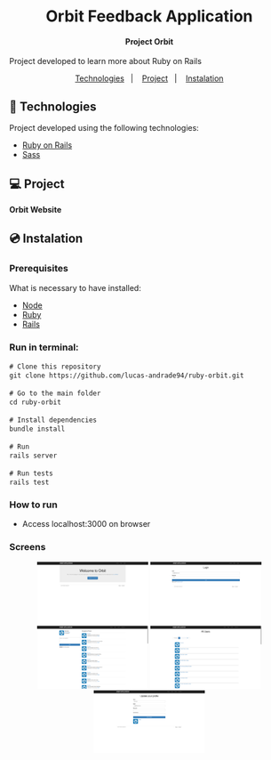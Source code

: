<h1 align="center">
    Orbit Feedback Application
</h1>

<h4 align="center">
  	Project Orbit
</h4>

<p>Project developed to learn more about Ruby on Rails</p>

<p align="center">
	<a href="#-technologies">Technologies</a>&nbsp;&nbsp;&nbsp;|&nbsp;&nbsp;&nbsp;
	<a href="#-project">Project</a>&nbsp;&nbsp;&nbsp;|&nbsp;&nbsp;&nbsp;
	<a href="#-instalation">Instalation</a>
</p>


## 🤖 Technologies
Project developed using the following technologies:

- [Ruby on Rails](https://rubyonrails.org/)
- [Sass](https://sass-lang.com/)


## 💻 Project
**Orbit Website**


## 💿 Instalation
### Prerequisites
What is necessary to have installed:
- [Node](https://nodejs.org/en/download/)
- [Ruby](http://www.ruby-lang.org/en/)
- [Rails](https://rubyonrails.org/)


### Run in terminal:
```
# Clone this repository
git clone https://github.com/lucas-andrade94/ruby-orbit.git

# Go to the main folder
cd ruby-orbit

# Install dependencies
bundle install

# Run
rails server

# Run tests
rails test
```

### How to run
- Access localhost:3000 on browser


### Screens
<div align="center">
    <img alt="Home Screen" title="Home Screen" src=".github\screen-1.png?raw=true" width="200px" />
    <img alt="Login Screen" title="Login Screen" src=".github\screen-2.png?raw=true" width="200px" />
    <img alt="Profile Screen" title="Profile Screen" src=".github\screen-3.png?raw=true" width="200px" />
    <img alt="Users Screen" title="Users Screen" src=".github\screen-4.png?raw=true" width="200px" />
    <img alt="Settings Screen" title="Settings Screen" src=".github\screen-5.png?raw=true" width="200px" />
</div>

